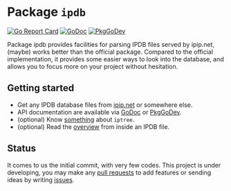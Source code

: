 Package `ipdb`
==============

[![Go Report Card](https://goreportcard.com/badge/github.com/GreenYun/ipdb)](https://goreportcard.com/report/github.com/GreenYun/ipdb) 
[![GoDoc](https://godoc.org/github.com/GreenYun/ipdb?status.svg)](https://godoc.org/github.com/GreenYun/ipdb)
[![PkgGoDev](https://pkg.go.dev/badge/github.com/GreenYun/ipdb)](https://pkg.go.dev/github.com/GreenYun/ipdb)

Package ipdb provides facilities for parsing IPDB files served by ipip.net, (maybe) works better than the official package. Compared to the official implementation, it provides some easier ways to look into the database, and allows you to focus more on your project without hesitation.

Getting started
---------------

- Get any IPDB database files from [ipip.net](https://www.ipip.net/product/ip.html) or somewhere else.
- API documentation are available via [GoDoc](https://godoc.org/github.com/GreenYun/ipdb) or [PkgGoDev](https://pkg.go.dev/github.com/GreenYun/ipdb).
- (optional) Know [something](docs/iptree.md) about `iptree`.
- (optional) Read the [overview](docs/ipdb-overview.md) from inside an IPDB file.

Status
------

It comes to us the initial commit, with very few codes. This project is under developing, you may make any [pull requests](https://github.com/GreenYun/ipdb/pulls) to add features or sending ideas by writing [issues](https://github.com/GreenYun/ipdb/issues).
